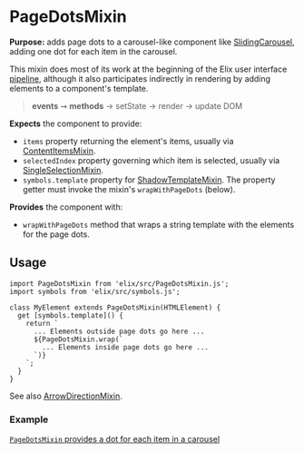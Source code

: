 # PageDotsMixin

**Purpose:** adds page dots to a carousel-like component like [SlidingCarousel](SlidingCarousel), adding one dot for each item in the carousel.

This mixin does most of its work at the beginning of the Elix user interface [pipeline](pipeline), although it also participates indirectly in rendering by adding elements to a component's template.

> **events** ➞ **methods** → setState → render → update DOM

**Expects** the component to provide:
* `items` property returning the element's items, usually via [ContentItemsMixin](ContentItemsMixin).
* `selectedIndex` property governing which item is selected, usually via [SingleSelectionMixin](SingleSelectionMixin).
* `symbols.template` property for [ShadowTemplateMixin](ShadowTemplateMixin). The property getter must invoke the mixin's `wrapWithPageDots` (below).

**Provides** the component with:
* `wrapWithPageDots` method that wraps a string template with the elements for the page dots.


## Usage

    import PageDotsMixin from 'elix/src/PageDotsMixin.js';
    import symbols from 'elix/src/symbols.js';

    class MyElement extends PageDotsMixin(HTMLElement) {
      get [symbols.template]() {
        return `
          ... Elements outside page dots go here ...
          ${PageDotsMixin.wrap(`
            ... Elements inside page dots go here ...
          `)}
        `;
      }
    }

See also [ArrowDirectionMixin](ArrowDirectionMixin).


### Example

[`PageDotsMixin` provides a dot for each item in a carousel](/demos/slidingPagesWithDots.html)
